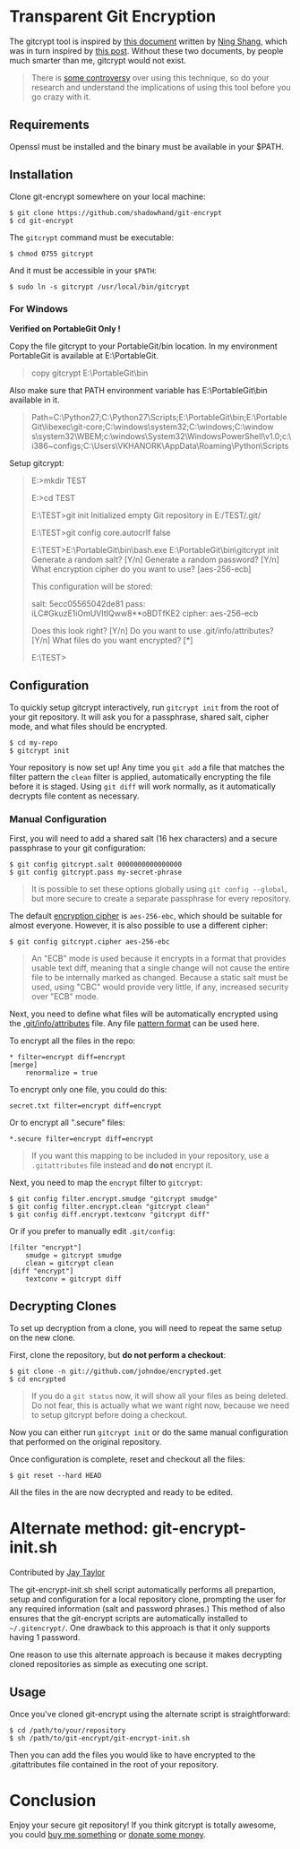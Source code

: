 # Transparent Git Encryption

The gitcrypt tool is inspired by [this document][1] written by [Ning Shang][2],
which was in turn inspired by [this post][3]. Without these two documents,
by people much smarter than me, gitcrypt would not exist.

> There is [some controversy][4] over using this technique, so do your research
and understand the implications of using this tool before you go crazy with it.

## Requirements
Openssl must be installed and the binary must be available in your $PATH.

## Installation

Clone git-encrypt somewhere on your local machine:

    $ git clone https://github.com/shadowhand/git-encrypt
    $ cd git-encrypt

The `gitcrypt` command must be executable:

    $ chmod 0755 gitcrypt

And it must be accessible in your `$PATH`:

    $ sudo ln -s gitcrypt /usr/local/bin/gitcrypt

### For Windows

**Verified on PortableGit Only !**

Copy the file gitcrypt to your PortableGit/bin location. In my environment PortableGit is
available at E:\PortableGit. 

> copy gitcrypt E:\PortableGit\bin

Also make sure that PATH environment variable has E:\PortableGit\bin 
available in it.

> Path=C:\Python27\;C:\Python27\Scripts;E:\PortableGit\bin;E:\PortableGit\libexec\git-core;C:\windows\system32;C:\windows\;C:\window
> s\system32\WBEM;c:\windows\System32\WindowsPowerShell\v1.0\;c:\i386\~configs;C:\Users\VKHANORK\AppData\Roaming\Python\Scripts

Setup gitcrypt:

> E:\>mkdir TEST
> 
> E:\>cd TEST
> 
> E:\TEST>git init
> Initialized empty Git repository in E:/TEST/.git/
> 
> E:\TEST>git config core.autocrlf false
> 
> E:\TEST>E:\PortableGit\bin\bash.exe E:\PortableGit\bin\gitcrypt init
> Generate a random salt? [Y/n]
> Generate a random password? [Y/n]
> What encryption cipher do you want to use? [aes-256-ecb]
> 
> This configuration will be stored:
> 
> salt:   5ecc05565042de81
> pass:   iLC#GkuzE1iOmUVItIQww8**oBDTfKE2
> cipher: aes-256-ecb
> 
> Does this look right? [Y/n]
> Do you want to use .git/info/attributes? [Y/n]
> What files do you want encrypted? [*]
> 
> E:\TEST>

## Configuration

To quickly setup gitcrypt interactively, run `gitcrypt init` from the root
of your git repository. It will ask you for a passphrase, shared salt,
cipher mode, and what files should be encrypted.

    $ cd my-repo
    $ gitcrypt init

Your repository is now set up! Any time you `git add` a file that matches the
filter pattern the `clean` filter is applied, automatically encrypting the file
before it is staged. Using `git diff` will work normally, as it automatically
decrypts file content as necessary.

### Manual Configuration

First, you will need to add a shared salt (16 hex characters) and a secure
passphrase to your git configuration:

    $ git config gitcrypt.salt 0000000000000000
    $ git config gitcrypt.pass my-secret-phrase

> It is possible to set these options globally using `git config --global`,
but more secure to create a separate passphrase for every repository.

The default [encryption cipher][5] is `aes-256-ebc`, which should be suitable
for almost everyone. However, it is also possible to use a different cipher:

    $ git config gitcrypt.cipher aes-256-ebc

> An "ECB" mode is used because it encrypts in a format that provides usable
text diff, meaning that a single change will not cause the entire file to be
internally marked as changed. Because a static salt must be used, using "CBC"
would provide very little, if any, increased security over "ECB" mode.

Next, you need to define what files will be automatically encrypted using the
[.git/info/attributes][6] file. Any file [pattern format][7] can be used here.

To encrypt all the files in the repo:

    * filter=encrypt diff=encrypt
    [merge]
        renormalize = true

To encrypt only one file, you could do this:

    secret.txt filter=encrypt diff=encrypt

Or to encrypt all ".secure" files:

    *.secure filter=encrypt diff=encrypt

> If you want this mapping to be included in your repository, use a
`.gitattributes` file instead and **do not** encrypt it.

Next, you need to map the `encrypt` filter to `gitcrypt`:

    $ git config filter.encrypt.smudge "gitcrypt smudge"
    $ git config filter.encrypt.clean "gitcrypt clean"
    $ git config diff.encrypt.textconv "gitcrypt diff"

Or if you prefer to manually edit `.git/config`:

    [filter "encrypt"]
        smudge = gitcrypt smudge
        clean = gitcrypt clean
    [diff "encrypt"]
        textconv = gitcrypt diff

## Decrypting Clones

To set up decryption from a clone, you will need to repeat the same setup on
the new clone.

First, clone the repository, but **do not perform a checkout**:

    $ git clone -n git://github.com/johndoe/encrypted.get
    $ cd encrypted

> If you do a `git status` now, it will show all your files as being deleted.
Do not fear, this is actually what we want right now, because we need to setup
gitcrypt before doing a checkout.

Now you can either run `gitcrypt init` or do the same manual configuration that
performed on the original repository.

Once configuration is complete, reset and checkout all the files:

    $ git reset --hard HEAD

All the files in the are now decrypted and ready to be edited.

# Alternate method: git-encrypt-init.sh

Contributed by [Jay Taylor](https://jaytaylor.com "jaytaylor.com")


The git-encrypt-init.sh shell script automatically performs all prepartion,
setup and configuration for a local repository clone, prompting the user for
any required information (salt and password phrases.)  This method of also
ensures that the git-encrypt scripts are automatically installed to
`~/.gitencrypt/`. One drawback to this approach is that it only supports having
1 password.

One reason to use this alternate approach is because it makes decrypting cloned
repositories as simple as executing one script.

## Usage

Once you've cloned git-encrypt using the alternate script is straightforward:

    $ cd /path/to/your/repository
    $ sh /path/to/git-encrypt/git-encrypt-init.sh

Then you can add the files you would like to have encrypted to the
.gitattributes file contained in the root of your repository.


# Conclusion

Enjoy your secure git repository! If you think gitcrypt is totally awesome,
you could [buy me something][wishes] or [donate some money][donate].

[1]: http://syncom.appspot.com/papers/git_encryption.txt "GIT transparent encryption"
[2]: http://syncom.appspot.com/
[3]: http://git.661346.n2.nabble.com/Transparently-encrypt-repository-contents-with-GPG-td2470145.html "Web discussion: Transparently encrypt repository contents with GPG"
[4]: http://article.gmane.org/gmane.comp.version-control.git/113221 "Junio Hamano does not recommend this technique"
[5]: http://en.wikipedia.org/wiki/Cipher
[6]: http://www.kernel.org/pub/software/scm/git/docs/gitattributes.html
[7]: http://www.kernel.org/pub/software/scm/git/docs/gitignore.html#_pattern_format

[wishes]: http://www.amazon.com/gp/registry/wishlist/1474H3P2204L8
[donate]: http://www.pledgie.com/campaigns/14931
